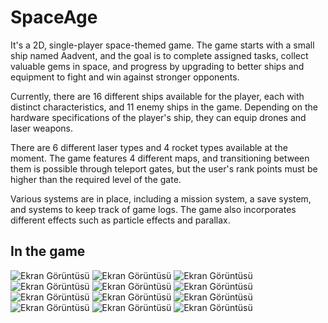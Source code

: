 # SpaceAge

It's a 2D, single-player space-themed game. The game starts with a small ship named Aadvent, and the goal is to complete assigned tasks, collect valuable gems in space, and progress by upgrading to better ships and equipment to fight and win against stronger opponents.

Currently, there are 16 different ships available for the player, each with distinct characteristics, and 11 enemy ships in the game. Depending on the hardware specifications of the player's ship, they can equip drones and laser weapons.

There are 6 different laser types and 4 rocket types available at the moment. The game features 4 different maps, and transitioning between them is possible through teleport gates, but the user's rank points must be higher than the required level of the gate.

Various systems are in place, including a mission system, a save system, and systems to keep track of game logs. The game also incorporates different effects such as particle effects and parallax.

## In the game
![Ekran Görüntüsü](./Assets/ScreenShot/1.png)
![Ekran Görüntüsü](./Assets/ScreenShot/2.png)
![Ekran Görüntüsü](./Assets/ScreenShot/3.png)
![Ekran Görüntüsü](./Assets/ScreenShot/4.png)
![Ekran Görüntüsü](./Assets/ScreenShot/5.png)
![Ekran Görüntüsü](./Assets/ScreenShot/6.png)
![Ekran Görüntüsü](./Assets/ScreenShot/7.png)
![Ekran Görüntüsü](./Assets/ScreenShot/8.png)
![Ekran Görüntüsü](./Assets/ScreenShot/9.png)
![Ekran Görüntüsü](./Assets/ScreenShot/10.png)
![Ekran Görüntüsü](./Assets/ScreenShot/11.png)
![Ekran Görüntüsü](./Assets/ScreenShot/12.png)
